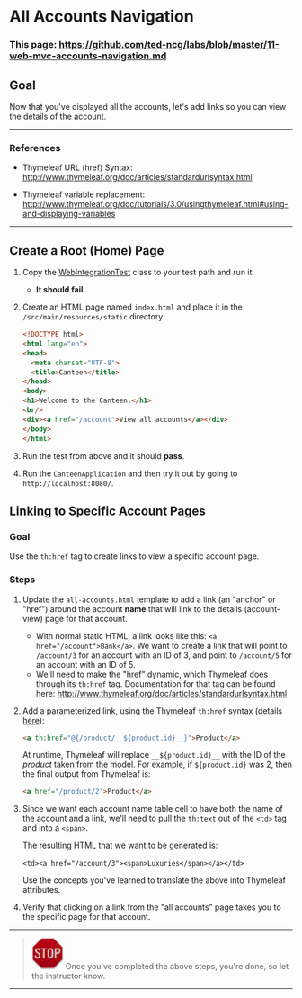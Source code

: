 # All Accounts Navigation

### This page: https://github.com/ted-ncg/labs/blob/master/11-web-mvc-accounts-navigation.md

## Goal

Now that you've displayed all the accounts, let's add links so you can view 
the details of the account.

----

### References

* Thymeleaf URL (href) Syntax: http://www.thymeleaf.org/doc/articles/standardurlsyntax.html

* Thymeleaf variable replacement: http://www.thymeleaf.org/doc/tutorials/3.0/usingthymeleaf.html#using-and-displaying-variables

----

## Create a Root (Home) Page

1. Copy the [WebIntegrationTest](WebIntegrationTest.java) class to your test path and run it.

   * **It should fail.**

1. Create an HTML page named `index.html` and place it in the `/src/main/resources/static` 
   directory:

    ```html
    <!DOCTYPE html>
    <html lang="en">
    <head>
      <meta charset="UTF-8">
      <title>Canteen</title>
    </head>
    <body>
    <h1>Welcome to the Canteen.</h1>
    <br/>
    <div><a href="/account">View all accounts</a></div>
    </body>
    </html>
    ```

1. Run the test from above and it should **pass**.

1. Run the `CanteenApplication` and then try it out by going to `http://localhost:8080/`.

## Linking to Specific Account Pages

### Goal

Use the `th:href` tag to create links to view a specific account page.

### Steps

1. Update the `all-accounts.html` template to add a link (an "anchor" or "href") around the account **name** that will link to the details (account-view) page for that account.

   * With normal static HTML, a link looks like this: `<a href="/account">Bank</a>`. We want to create a link that will point to `/account/3` for an account with an ID of 3, and point to `/account/5` for an account with an ID of 5.
   * We'll need to make the "href" dynamic, which Thymeleaf does through its `th:href` tag.
     Documentation for that tag can be found here: http://www.thymeleaf.org/doc/articles/standardurlsyntax.html

1. Add a parameterized link, using the Thymeleaf `th:href` syntax (details [here](http://www.thymeleaf.org/doc/tutorials/3.0/usingthymeleaf.html#preprocessing)):

    ```html
    <a th:href="@{/product/__${product.id}__}">Product</a>
    ```

   At runtime, Thymeleaf will replace `__${product.id}__` with the ID of the *product* taken from the model.
   For example, if `${product.id}` was 2, then the final output from Thymeleaf is:
   
   ```html
   <a href="/product/2">Product</a>
   ```
   
1. Since we want each account name table cell to have both the name of the account and a link, 
   we'll need to pull the `th:text` out of the `<td>` tag and into a `<span>`.

   The resulting HTML that we want to be generated is:

      `<td><a href="/account/3"><span>Luxuries</span></a></td>`
   
   Use the concepts you've learned to translate the above into Thymeleaf attributes.
   
1. Verify that clicking on a link from the "all accounts" page takes you to the specific page for that account.


----

> <img src="stop-sign.jpg" width="56" /> Once you've completed the above steps, you're done, so let the instructor know.

----
